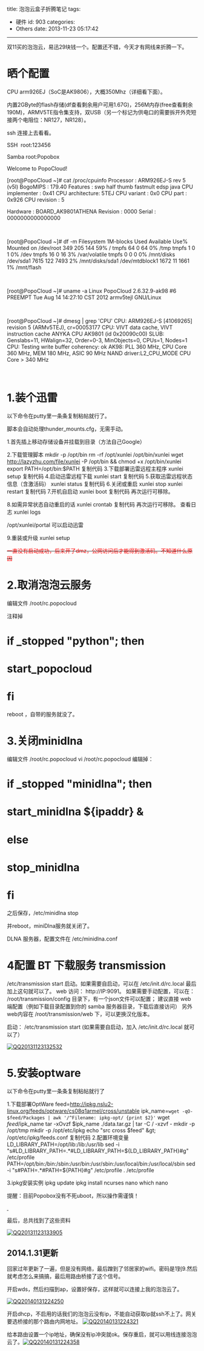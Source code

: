 title: 泡泡云盒子折腾笔记
tags:
  - 硬件
id: 903
categories:
  - Others
date: 2013-11-23 05:17:42
---

双11买的泡泡云，易迅29块钱一个。配置还不错，今天才有网线来折腾一下。

# 晒个配置

CPU arm926EJ（SoC是AK9806），大概350Mhz（详细看下面）。

内置2GByte的flash存储(df查看剩余用户可用1.67G)，256M内存(free查看剩余190M)，ARMV5TE指令集支持，双USB（另一个标记为供电口的需要拆开外壳短接两个电阻位：NR127，NR128）。

ssh 连接上去看看。

SSH  root:123456

Samba root:Popobox

Welcome to PopoCloud!

[root@PopoCloud ~]# cat /proc/cpuinfo
Processor : ARM926EJ-S rev 5 (v5l)
BogoMIPS : 179.40
Features : swp half thumb fastmult edsp java
CPU implementer : 0x41
CPU architecture: 5TEJ
CPU variant : 0x0
CPU part : 0x926
CPU revision : 5

Hardware : BOARD_AK9801ATHENA
Revision : 0000
Serial : 0000000000000000

&nbsp;

[root@PopoCloud ~]# df -m
Filesystem 1M-blocks Used Available Use% Mounted on
/dev/root 349 205 144 59% /
tmpfs 64 0 64 0% /tmp
tmpfs 1 0 1 0% /dev
tmpfs 16 0 16 3% /var/volatile
tmpfs 0 0 0 0% /mnt/disks
/dev/sda1 7615 122 7493 2% /mnt/disks/sda1
/dev/mtdblock1 1672 11 1661 1% /mnt/flash

&nbsp;

[root@PopoCloud ~]# uname -a
Linux PopoCloud 2.6.32.9-ak98 #6 PREEMPT Tue Aug 14 14:27:10 CST 2012 armv5tejl GNU/Linux

&nbsp;

[root@PopoCloud ~]# dmesg | grep 'CPU'
CPU: ARM926EJ-S [41069265] revision 5 (ARMv5TEJ), cr=00053177
CPU: VIVT data cache, VIVT instruction cache
ANYKA CPU AK9801 (id 0x20090c00)
SLUB: Genslabs=11, HWalign=32, Order=0-3, MinObjects=0, CPUs=1, Nodes=1
CPU: Testing write buffer coherency: ok
AK98: PLL 360 MHz, CPU Core 360 MHz, MEM 180 MHz, ASIC 90 MHz
NAND driver:L2_CPU_MODE
CPU Core &gt; 340 MHz

&nbsp;

# 1.装个迅雷

以下命令在putty里一条条复制粘帖就行了。

脚本会自动处理thunder_mounts.cfg，无需手动。

1.首先插上移动存储设备并挂载到目录（方法自己Google）

2.下载管理脚本
mkdir -p /opt/bin
rm -rf /opt/xunlei /opt/bin/xunlei
wget http://lazyzhu.com/file/xunlei -P /opt/bin &amp;&amp; chmod +x /opt/bin/xunlei
export PATH=/opt/bin:$PATH
复制代码
3.下载部署迅雷远程主程序
xunlei setup
复制代码
4.启动迅雷远程下载
xunlei start
复制代码
5.获取迅雷远程状态信息（含激活码）
xunlei status
复制代码
6.关闭或重启
xunlei stop
xunlei restart
复制代码
7.开机自启动
xunlei boot
复制代码
再次运行可移除。

8.如需异常状态自动重启的话
xunlei crontab
复制代码
再次运行可移除。
查看日志
xunlei logs

/opt/xunlei/portal 可以启动迅雷

9.重装或升级
xunlei setup

<del><span style="color: #ff0000;">一直没有启动成功，后来开了dmz，公网访问后才能得到激活码。不知道什么原因</span></del>

# 2.取消泡泡云服务

编辑文件 /root/rc.popocloud

注释掉
# if _stopped "python"; then
# start_popocloud
# fi

reboot ，自带的服务就没了。

# 3.关闭minidlna

编辑文件 /root/rc.popocloud
vi /root/rc.popocloud
编辑掉：
# if _stopped "minidlna"; then
# start_minidlna ${ipaddr} &amp;
# else
# stop_minidlna
# fi
之后保存，/etc/minidlna stop

并reboot，miniDlna服务就关闭了。

DLNA 服务器，配置文件在 /etc/minidlna.conf

# 4配置 BT 下载服务 transmission

/etc/transmission start 启动。如果需要自启动，可以在 /etc/init.d/rc.local 最后加上这句就可以了。
web 访问： http://IP:9091。
如果需要手动配置，可以在： /root/transmission/config 目录下，有一个json文件可以配置；
建议直接 web 端配置（例如下载目录配置到你的 samba 服务器目录，下载后直接访问）
另外 web内容在 /root/transmission/web 下，可以更换汉化版本。

启动： /etc/transmission start (如果需要自启动，加入 /etc/init.d/rc.local 就可以了）

[![QQ20131123132532](http://7xnueu.com1.z0.glb.clouddn.com/2013/11/QQ20131123132532.png)](http://7xnueu.com1.z0.glb.clouddn.com/2013/11/QQ20131123132532.png)

# 5.安装optware

以下命令在putty里一条条复制粘帖就行了

1.下载部署OptWare
feed=http://ipkg.nslu2-linux.org/feeds/optware/cs08q1armel/cross/unstable
ipk_name=`wget -qO- $feed/Packages | awk '/^Filename: ipkg-opt/ {print $2}'`
wget $feed/$ipk_name
tar -xOvzf $ipk_name ./data.tar.gz | tar -C / -xzvf -
mkdir -p /opt/tmp
mkdir -p /opt/etc/ipkg
echo "src cross $feed" &gt; /opt/etc/ipkg/feeds.conf
复制代码
2.配置环境变量
LD_LIBRARY_PATH=/opt/lib:/lib:/usr/lib
sed -i "s#LD_LIBRARY_PATH=.*#LD_LIBRARY_PATH=${LD_LIBRARY_PATH}#g" /etc/profile
PATH=/opt/bin:/bin:/sbin:/usr/bin:/usr/sbin:/usr/local/bin:/usr/local/sbin
sed -i "s#PATH=.*#PATH=${PATH}#g" /etc/profile
. /etc/profile

3.ipkg安装实例
ipkg update
ipkg install ncurses nano
which nano

提醒：目前Popobox没有不死uboot，所以操作需谨慎！

[ ](http://7xnueu.com1.z0.glb.clouddn.com/2013/11/QQ20131123132532.png)

最后，总共找到了这些资料

[![QQ20131123133905](http://7xnueu.com1.z0.glb.clouddn.com/2013/11/QQ20131123133905.png)](http://7xnueu.com1.z0.glb.clouddn.com/2013/11/QQ20131123133905.png)

## 2014.1.31更新

回家过年更新了一遍，但是没有网络，最后蹭到了邻居家的wifi。密码是1到9.然后就考虑怎么来搞搞，最后用路由桥接了这个信号。

开启wds，然后扫描到ap，设置好保存，这样就可以连接上我的泡泡云了。

[![QQ20140131224250](http://7xnueu.com1.z0.glb.clouddn.com/2013/11/QQ20140131224250.png)](http://7xnueu.com1.z0.glb.clouddn.com/2013/11/QQ20140131224250.png)

开启dhcp，不启用的话我们的泡泡云没有ip，不能自动获取ip就ssh不上了。网关要选桥接的那个路由内网地址。
[![QQ20140131224321](http://7xnueu.com1.z0.glb.clouddn.com/2013/11/QQ20140131224321.png)](http://7xnueu.com1.z0.glb.clouddn.com/2013/11/QQ20140131224321.png)

给本路由设置一个ip地址，确保没有ip冲突就ok。保存重启，就可以用线连接泡泡云了。[![QQ20140131224358](http://7xnueu.com1.z0.glb.clouddn.com/2013/11/QQ20140131224358.png)](http://7xnueu.com1.z0.glb.clouddn.com/2013/11/QQ20140131224358.png)